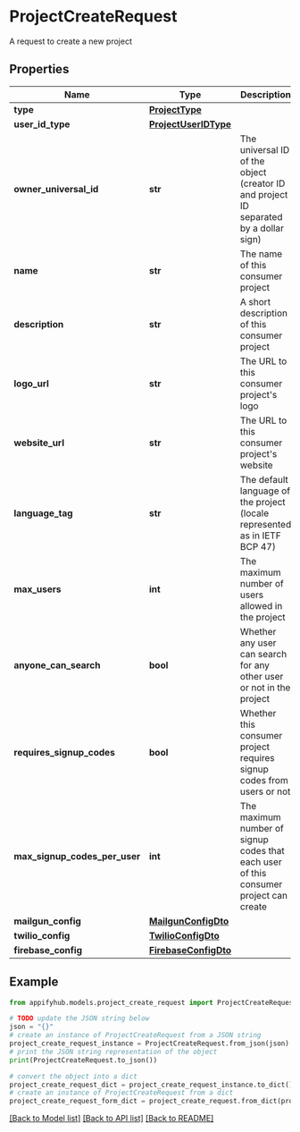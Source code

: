# ProjectCreateRequest

A request to create a new project

## Properties

Name | Type | Description | Notes
------------ | ------------- | ------------- | -------------
**type** | [**ProjectType**](ProjectType.md) |  | 
**user_id_type** | [**ProjectUserIDType**](ProjectUserIDType.md) |  | 
**owner_universal_id** | **str** | The universal ID of the object (creator ID and project ID separated by a dollar sign) | 
**name** | **str** | The name of this consumer project | 
**description** | **str** | A short description of this consumer project | [optional] 
**logo_url** | **str** | The URL to this consumer project&#39;s logo | [optional] 
**website_url** | **str** | The URL to this consumer project&#39;s website | [optional] 
**language_tag** | **str** | The default language of the project (locale represented as in IETF BCP 47) | [optional] 
**max_users** | **int** | The maximum number of users allowed in the project | [optional] 
**anyone_can_search** | **bool** | Whether any user can search for any other user or not in the project | [optional] 
**requires_signup_codes** | **bool** | Whether this consumer project requires signup codes from users or not | [optional] 
**max_signup_codes_per_user** | **int** | The maximum number of signup codes that each user of this consumer project can create | [optional] 
**mailgun_config** | [**MailgunConfigDto**](MailgunConfigDto.md) |  | [optional] 
**twilio_config** | [**TwilioConfigDto**](TwilioConfigDto.md) |  | [optional] 
**firebase_config** | [**FirebaseConfigDto**](FirebaseConfigDto.md) |  | [optional] 

## Example

```python
from appifyhub.models.project_create_request import ProjectCreateRequest

# TODO update the JSON string below
json = "{}"
# create an instance of ProjectCreateRequest from a JSON string
project_create_request_instance = ProjectCreateRequest.from_json(json)
# print the JSON string representation of the object
print(ProjectCreateRequest.to_json())

# convert the object into a dict
project_create_request_dict = project_create_request_instance.to_dict()
# create an instance of ProjectCreateRequest from a dict
project_create_request_form_dict = project_create_request.from_dict(project_create_request_dict)
```
[[Back to Model list]](../README.md#documentation-for-models) [[Back to API list]](../README.md#documentation-for-api-endpoints) [[Back to README]](../README.md)


